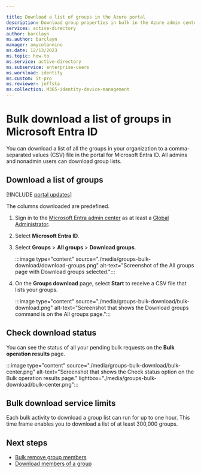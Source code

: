 ```yaml
---

title: Download a list of groups in the Azure portal
description: Download group properties in bulk in the Azure admin center in Microsoft Entra ID. 
services: active-directory 
author: barclayn
ms.author: barclayn
manager: amycolannino
ms.date: 12/13/2023
ms.topic: how-to
ms.service: active-directory
ms.subservice: enterprise-users
ms.workload: identity
ms.custom: it-pro
ms.reviewer: jeffsta
ms.collection: M365-identity-device-management
---
```


# Bulk download a list of groups in Microsoft Entra ID

You can download a list of all the groups in your organization to a comma-separated values (CSV) file in the portal for Microsoft Entra ID. All admins and nonadmin users can download group lists.

## Download a list of groups

[!INCLUDE [portal updates](~/includes/portal-update.md)]

The columns downloaded are predefined.

1. Sign in to the [Microsoft Entra admin center](https://entra.microsoft.com) as at least a [Global Administrator](~/identity/role-based-access-control/permissions-reference.md#global-administrator).
1. Select **Microsoft Entra ID**.
1. Select **Groups** > **All groups** > **Download groups**.

      :::image type="content" source="./media/groups-bulk-download/download-groups.png" alt-text="Screenshot of the All groups page with Download groups selected.":::

1. On the **Groups download** page, select **Start** to receive a CSV file that lists your groups.

   :::image type="content" source="./media/groups-bulk-download/bulk-download.png" alt-text="Screenshot that shows the Download groups command is on the All groups page.":::

## Check download status

You can see the status of all your pending bulk requests on the **Bulk operation results** page.

:::image type="content" source="./media/groups-bulk-download/bulk-center.png" alt-text="Screenshot that shows the Check status option on the Bulk operation results page." lightbox="./media/groups-bulk-download/bulk-center.png":::

## Bulk download service limits

Each bulk activity to download a group list can run for up to one hour. This time frame enables you to download a list of at least 300,000 groups.

## Next steps

- [Bulk remove group members](groups-bulk-remove-members.md)
- [Download members of a group](groups-bulk-download-members.md)
